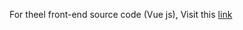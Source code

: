 For theel front-end source code (Vue js), Visit this [link](https://github.com/alabaganne/Satoripop-Collaborators-Management-Vue-js-Front-end)

